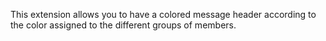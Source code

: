 This extension allows you to have a colored message header according to the color assigned to the different groups of members. 
